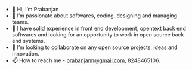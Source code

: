 - 👋 Hi, I’m Prabanjan
- 👀 I’m passionate about softwares, coding, designing and managing teams.
- 🌱 I have solid experience in front end development, opentext back end softwares and looking for an opportunity to work in open source back end systems.
- 💞️ I’m looking to collaborate on any open source projects, ideas and innovation.
- 📫 How to reach me - prabanjann@gmail.com, 8248465106.

<!---
Prabanjan-Nambi/Prabanjan-Nambi is a ✨ special ✨ repository because its `README.md` (this file) appears on your GitHub profile.
You can click the Preview link to take a look at your changes.
--->
